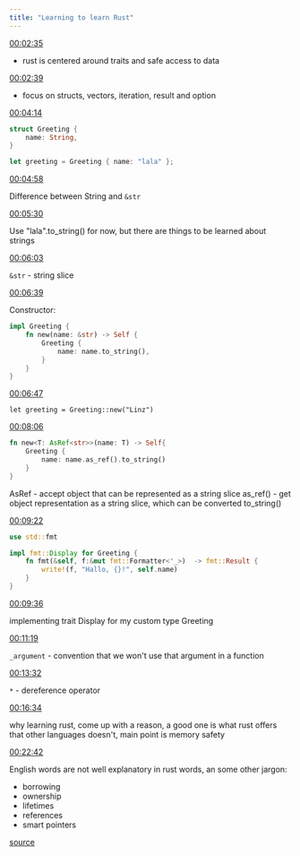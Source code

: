```yaml
---
title: "Learning to learn Rust"
---
```


[00:02:35](https://www.youtube.com/watch?v=sDtQaO5_SOw&t=155)

- rust is centered around traits and safe access to data

[00:02:39](https://www.youtube.com/watch?v=sDtQaO5_SOw&t=159)

- focus on structs, vectors, iteration, result and option

[00:04:14](https://www.youtube.com/watch?v=sDtQaO5_SOw&t=254)

```rust
struct Greeting {
    name: String,
}

let greeting = Greeting { name: "lala" };

```

[00:04:58](https://www.youtube.com/watch?v=sDtQaO5_SOw&t=298)

Difference between String and `&str`

[00:05:30](https://www.youtube.com/watch?v=sDtQaO5_SOw&t=330)

Use "lala".to_string() for now, but there are things to be learned about strings

[00:06:03](https://www.youtube.com/watch?v=sDtQaO5_SOw&t=363)

`&str` - string slice

[00:06:39](https://www.youtube.com/watch?v=sDtQaO5_SOw&t=399)

Constructor:
```rust
impl Greeting {
    fn new(name: &str) -> Self {
        Greeting {
            name: name.to_string(),
        }
    }
}
```

[00:06:47](https://www.youtube.com/watch?v=sDtQaO5_SOw&t=407)

`let greeting = Greeting::new("Linz")`

[00:08:06](https://www.youtube.com/watch?v=sDtQaO5_SOw&t=486)

```rust
fn new<T: AsRef<str>>(name: T) -> Self{
    Greeting {
        name: name.as_ref().to_string()
    }
}
```
AsRef<str> - accept object that can be represented as a string slice
as_ref() - get object representation as a string slice, which can be converted to_string()

[00:09:22](https://www.youtube.com/watch?v=sDtQaO5_SOw&t=562)

```rust
use std::fmt

impl fmt::Display for Greeting {
    fn fmt(&self, f:&mut fmt::Formatter<'_>)  -> fmt::Result {
        write!(f, "Hallo, {}!", self.name)
    }
}
```

[00:09:36](https://www.youtube.com/watch?v=sDtQaO5_SOw&t=576)

implementing trait Display for my custom type Greeting

[00:11:19](https://www.youtube.com/watch?v=sDtQaO5_SOw&t=679)

`_argument` - convention that we won't use that argument in a function

[00:13:32](https://www.youtube.com/watch?v=sDtQaO5_SOw&t=812)

`*` - dereference operator

[00:16:34](https://www.youtube.com/watch?v=sDtQaO5_SOw&t=994)

why learning rust, come up with a reason, a good one is what rust offers that other languages doesn't, main point is memory safety

[00:22:42](https://www.youtube.com/watch?v=sDtQaO5_SOw&t=1362)

English words are not well explanatory in rust words, an some other jargon:
- borrowing
- ownership
- lifetimes
- references
- smart pointers

[source](https://www.youtube.com/watch?v=sDtQaO5_SOw)

